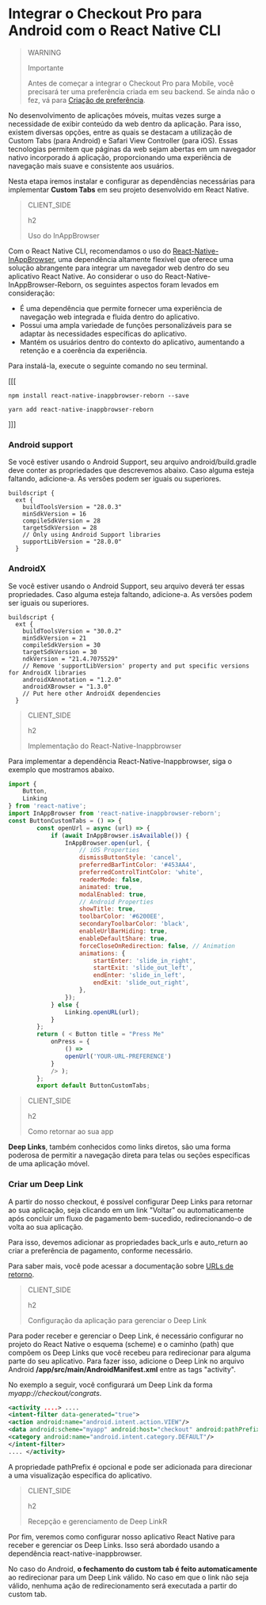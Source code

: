 # Integrar o Checkout Pro para Android com o React Native CLI

> WARNING
>
> Importante
>
> Antes de começar a integrar o Checkout Pro para Mobile, você precisará ter uma preferência criada em seu backend. Se ainda não o fez, vá para [Criação de preferência](/developers/pt/docs/checkout-pro/integrate-preferences).

No desenvolvimento de aplicações móveis, muitas vezes surge a necessidade de exibir conteúdo da web dentro da aplicação. Para isso, existem diversas opções, entre as quais se destacam a utilização de Custom Tabs (para Android) e Safari View Controller (para iOS). Essas tecnologias permitem que páginas da web sejam abertas em um navegador nativo incorporado á aplicação, proporcionando uma experiência de navegação mais suave e consistente aos usuários.

Nesta etapa iremos instalar e configurar as dependências necessárias para implementar **Custom Tabs** em seu projeto desenvolvido em React Native. 

> CLIENT_SIDE
>
> h2
>
> Uso do InAppBrowser

Com o React Native CLI, recomendamos o uso do [React-Native-InAppBrowser](https://www.npmjs.com/package/react-native-inappbrowser-reborn), uma dependência altamente flexível que oferece uma solução abrangente para integrar um navegador web dentro do seu aplicativo React Native. Ao considerar o uso do React-Native-InAppBrowser-Reborn, os seguintes aspectos foram levados em consideração:

* É uma dependência que permite fornecer uma experiência de navegação web integrada e fluida dentro do aplicativo.
* Possui uma ampla variedade de funções personalizáveis para se adaptar às necessidades específicas do aplicativo.
* Mantém os usuários dentro do contexto do aplicativo, aumentando a retenção e a coerência da experiência.

Para instalá-la, execute o seguinte comando no seu terminal.

[[[
```npm
npm install react-native-inappbrowser-reborn --save
```
```yarn
yarn add react-native-inappbrowser-reborn
```
]]]


### Android support

Se você estiver usando o Android Support, seu arquivo android/build.gradle deve conter as propriedades que descrevemos abaixo. Caso alguma esteja faltando, adicione-a. As versões podem ser iguais ou superiores.

```
buildscript {
  ext {
    buildToolsVersion = "28.0.3"
    minSdkVersion = 16
    compileSdkVersion = 28
    targetSdkVersion = 28
    // Only using Android Support libraries
    supportLibVersion = "28.0.0"
  }
```

### AndroidX

Se você estiver usando o Android Support, seu arquivo deverá ter essas propriedades. Caso alguma esteja faltando, adicione-a. As versões podem ser iguais ou superiores.

```
buildscript {
  ext {
    buildToolsVersion = "30.0.2"
    minSdkVersion = 21
    compileSdkVersion = 30
    targetSdkVersion = 30
    ndkVersion = "21.4.7075529"
    // Remove 'supportLibVersion' property and put specific versions for AndroidX libraries
    androidXAnnotation = "1.2.0"
    androidXBrowser = "1.3.0"
    // Put here other AndroidX dependencies
  }
```


> CLIENT_SIDE
>
> h2
>
> Implementação do React-Native-Inappbrowser

Para implementar a dependência React-Native-Inappbrowser, siga o exemplo que mostramos abaixo.

```JavaScript
import {
	Button,
	Linking
} from 'react-native';
import InAppBrowser from 'react-native-inappbrowser-reborn';
const ButtonCustomTabs = () => {
		const openUrl = async (url) => {
			if (await InAppBrowser.isAvailable()) {
				InAppBrowser.open(url, {
					// iOS Properties
					dismissButtonStyle: 'cancel',
					preferredBarTintColor: '#453AA4',
					preferredControlTintColor: 'white',
					readerMode: false,
					animated: true,
					modalEnabled: true,
					// Android Properties
					showTitle: true,
					toolbarColor: '#6200EE',
					secondaryToolbarColor: 'black',
					enableUrlBarHiding: true,
					enableDefaultShare: true,
					forceCloseOnRedirection: false, // Animation
					animations: {
						startEnter: 'slide_in_right',
						startExit: 'slide_out_left',
						endEnter: 'slide_in_left',
						endExit: 'slide_out_right',
					},
				});
			} else {
				Linking.openURL(url);
			}
		};
		return ( < Button title = "Press Me"
			onPress = {
				() =>
				openUrl('YOUR-URL-PREFERENCE')
			}
			/> );
		};
		export default ButtonCustomTabs;
```

> CLIENT_SIDE
>
> h2
>
> Como retornar ao sua app

**Deep Links**, também conhecidos como links diretos, são uma forma poderosa de permitir a navegação direta para telas ou seções específicas de uma aplicação móvel.

### Criar um Deep Link

A partir do nosso checkout, é possível configurar Deep Links para retornar ao sua aplicação, seja clicando em um link "Voltar" ou automaticamente após concluir um fluxo de pagamento bem-sucedido, redirecionando-o de volta ao sua aplicação.

Para isso, devemos adicionar as propriedades back_urls e auto_return ao criar a preferência de pagamento, conforme necessário.

Para saber mais, você pode acessar a documentação sobre [URLs de retorno](/developers/es/docs/checkout-pro/checkout-customization/user-interface/redirection).

> CLIENT_SIDE
>
> h2
>
> Configuração da aplicação para gerenciar o Deep Link

Para poder receber e gerenciar o Deep Link, é necessário configurar no projeto do React Native o esquema (scheme) e o caminho (path) que compõem os Deep Links que você recebeu para redirecionar para alguma parte do seu aplicativo. Para fazer isso, adicione o Deep Link no arquivo Android **/app/src/main/AndroidManifest.xml** entre as tags "activity".

No exemplo a seguir, você configurará um Deep Link da forma _myapp://checkout/congrats_.

```AndroidManifest.xml
<activity ....> ....
<intent-filter data-generated="true">
<action android:name="android.intent.action.VIEW"/>
<data android:scheme="myapp" android:host="checkout" android:pathPrefix="/congrats"/> <category android:name="android.intent.category.BROWSABLE"/>
<category android:name="android.intent.category.DEFAULT"/>
</intent-filter>
.... </activity>
```

A propriedade pathPrefix é opcional e pode ser adicionada para direcionar a uma visualização específica do aplicativo.

> CLIENT_SIDE
>
> h2
>
> Recepção e gerenciamento de Deep LinkR

Por fim, veremos como configurar nosso aplicativo React Native para receber e gerenciar os Deep Links. Isso será abordado usando a dependência react-native-inappbrowser.

No caso do Android, **o fechamento do custom tab é feito automaticamente** ao redirecionar para um Deep Link válido. No caso em que o link não seja válido, nenhuma ação de redirecionamento será executada a partir do custom tab.


